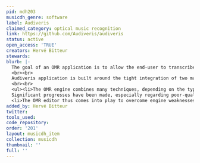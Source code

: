 ```yaml
---
pid: mdh203
musicdh_genre: software
label: Audiveris
claimed_category: optical music recognition
link: https://github.com/Audiveris/audiveris
status: active
open_access: 'TRUE'
creators: Hervé Bitteur
stewards: 
blurb: |-
  The goal of an OMR application is to allow the end-user to transcribe a score image into its symbolic counterpart. This opens the door to its further use by many kinds of digital processing such as playback, music edition, searching, republishing, etc.
  <br><br>
  Audiveris application is built around the tight integration of two main components: an OMR engine and an OMR editor.
  <br><br>
  <ul><li>The OMR engine combines many techniques, depending on the type of entities to be recognized -- ad-hoc methods for lines, image morphological closing for beams, external OCR for texts, template matching for heads, neural network for all other fixed-size shapes.
  Significant progresses have been made, especially regarding poor-quality scores, but experience tells us that 100% recognition ratio is simply out of reach in many cases.</li>
  <li>The OMR editor thus comes into play to overcome engine weaknesses in convenient ways. The user can preselect processing switches to adapt the OMR engine before launching transcription of the current score. Then the remaining mistakes can usually be quickly fixed via manual edition of a few music symbols.</li></ul>
added_by: Hervé Bitteur
twitter: 
tools_used: 
code_repository: 
order: '201'
layout: musicdh_item
collection: musicdh
thumbnail: ''
full: ''
---
```

